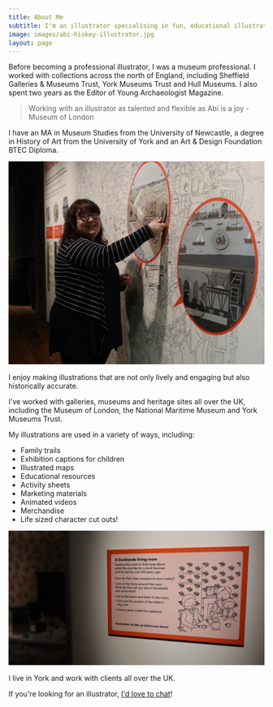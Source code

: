 ```yaml
---
title: About Me
subtitle: I'm an illustrator specialising in fun, educational illustrations for the heritage sector.
image: images/abi-hiskey-illustrator.jpg
layout: page
---
```


Before becoming a professional illustrator, I was a museum professional. I worked with collections across the north of England, including Sheffield Galleries & Museums Trust, York Museums Trust and Hull Museums. I also spent two years as the Editor of Young Archaeologist Magazine.

>Working with an illustrator as talented and flexible as Abi is a joy - Museum of London

I have an MA in Museum Studies from the University of Newcastle, a degree in History of Art from the University of York and an Art & Design Foundation BTEC Diploma.

![alt text](/images/abi-hiskey-museum-london-docklands.jpg "Logo Title Text 1")

I enjoy making illustrations that are not only lively and engaging but also historically accurate.

I've worked with galleries, museums and heritage sites all over the UK, including the Museum of London, the National Maritime Museum and York Museums Trust. 

My illustrations are used in a variety of ways, including:

* Family trails
* Exhibition captions for children
* Illustrated maps
* Educational resources
* Activity sheets
* Marketing materials
* Animated videos
* Merchandise
* Life sized character cut outs!

![alt text](/images/abi-hiskey-docklands-illustration.jpg "Logo Title Text 1")

I live in York and work with clients all over the UK.

If you're looking for an illustrator, [I'd love to chat](/contact)!
